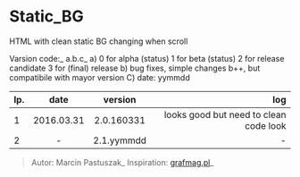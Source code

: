 # Static_BG
HTML with clean static BG changing when scroll

Varsion code:_
a.b.c_
a)
    0 for alpha (status)
    1 for beta (status)
    2 for release candidate
    3 for (final) release
b)
    bug fixes, simple changes b++, but compatibile with mayor version
C) 
    date:
    yymmdd

| lp. | date       | version |  log                                   |
| --- |:-------:|:-----:| --------------------------------------:|
| 1   | 2016.03.31 | 2.0.160331   | looks good but need to clean code look |
| 2   | -          | 2.1.yymmdd   | - |


>Autor: Marcin Pastuszak_
>Inspiration: [grafmag.pl](http://grafmag.pl/)_
